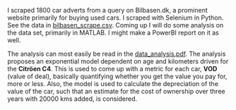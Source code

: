 I scraped 1800 car adverts from a query on Bilbasen.dk, a prominent website primarily for buying used cars. I scraped with Selenium in Python. See the data in [bilbasen_scrape.csv](https://github.com/avaveriksen/data-projects/blob/main/Bilbasen%20Project/bilbasen_scrape.csv). Coming up I will do some analysis on the data set, primarily in MATLAB. I might make a PowerBI report on it as well.

The analysis can most easily be read in the [data_analysis.pdf](https://github.com/avaveriksen/data-projects/blob/main/Bilbasen%20Project/data_analysis.pdf). The analysis proposes an exponential model dependent on age and kilometers driven for the **Citröen C4**. This is used to come up with a metric for each car, **VOD** (value of deal), basically quantifying whether you get the value you pay for, more or less. Also, the model is used to calculate the depreciation of the value of the car, such that an estimate for the cost of ownership over three years with 20000 kms added, is considered.  